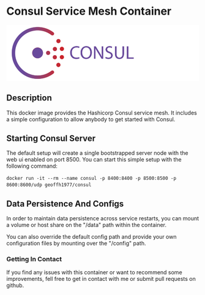 # Consul Service Mesh Container #

![Consul Logo](https://raw.githubusercontent.com/geoffh1977/docker-consul/master/images/consul-logo.png)

## Description ##
This docker image provides the Hashicorp Consul service mesh. It includes a simple configuration to allow anybody to get started with Consul.

## Starting Consul Server ##
The default setup will create a single bootstrapped server node with the web ui enabled on port 8500. You can start this simple setup with the following command:

`docker run -it --rm --name consul -p 8400:8400 -p 8500:8500 -p 8600:8600/udp geoffh1977/consul`

## Data Persistence And Configs ##
In order to maintain data persistence across service restarts, you can mount a volume or host share on the "/data" path within the container.

You can also override the default config path and provide your own configuration files by mounting over the "/config" path.

### Getting In Contact ###
If you find any issues with this container or want to recommend some improvements, fell free to get in contact with me or submit pull requests on github.
